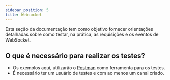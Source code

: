 ```yaml
---
sidebar_position: 5
title: Websocket
---
```


Esta seção da documentação tem como objetivo fornecer orientações detalhadas sobre como testar, na prática, as requisições e os eventos de WebSocket.

## O que é necessário para realizar os testes?

- Os exemplos aqui, utilizarão o [Postman](https://www.postman.com/) como ferramenta para os testes.
- É necessário ter um usuário de testes e com ao menos um canal criado.
